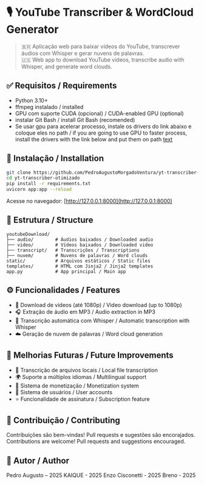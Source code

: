 
# 🎙️ YouTube Transcriber & WordCloud Generator

> 🇧🇷 Aplicação web para baixar vídeos do YouTube, transcrever áudios com Whisper e gerar nuvens de palavras.  
> 🇺🇸 Web app to download YouTube videos, transcribe audio with Whisper, and generate word clouds.

## ✅ Requisitos / Requirements

- Python 3.10+
- ffmpeg instalado / installed
- GPU com suporte CUDA (opcional) / CUDA-enabled GPU (optional)
- instalar Git Bash / install Git Bash (recomended)
- Se usar gpu para acelerar processo, instale os drivers do link abaixo e coloque eles no path / if you are going to use GPU to faster process, install the drivers with the link below and put them on path
[text](https://developer.nvidia.com/cudnn-downloads?)

## 🚀 Instalação / Installation

```bash
git clone https://github.com/PedroAugustoMorgadoVentura/yt-transcriber-otimizado
cd yt-transcriber-otimizado
pip install -r requirements.txt
uvicorn app:app --reload

````

Acesse no navegador: [http://127.0.0.1:8000](http://127.0.0.1:8000)

## 📁 Estrutura / Structure

```
youtubeDownload/
├── audio/        # Áudios baixados / Downloaded audio
├── video/        # Vídeos baixados / Downloaded video
├── transcript/   # Transcrições / Transcriptions
├── nuvem/        # Nuvens de palavras / Word clouds
static/           # Arquivos estáticos / Static files
templates/        # HTML com Jinja2 / Jinja2 templates
app.py            # App principal / Main app
```

## ⚙️ Funcionalidades / Features

* 🎥 Download de vídeos (até 1080p) / Video download (up to 1080p)
* 🎧 Extração de áudio em MP3 / Audio extraction in MP3
* 🧠 Transcrição automática com Whisper / Automatic transcription with Whisper
* ☁️ Geração de nuvem de palavras / Word cloud generation

## 📌 Melhorias Futuras / Future Improvements

* 📁 Transcrição de arquivos locais / Local file transcription
* 🌍 Suporte a múltiplos idiomas / Multilingual support
* 💸 Sistema de monetização / Monetization system
* 👤 Sistema de usuários / User accounts
* ⭐ Funcionalidade de assinatura / Subscription feature

## 🤝 Contribuição / Contributing

Contribuições são bem-vindas!
Pull requests e sugestões são encorajados.
Contributions are welcome!
Pull requests and suggestions encouraged.

## 🧡 Autor / Author

Pedro Augusto – 2025
KAIQUE - 2025
Enzo Cisconetti - 2025
Breno - 2025

